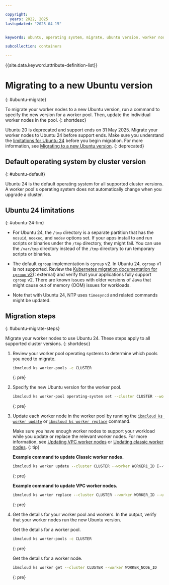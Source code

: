 ```yaml
---

copyright:
  years: 2022, 2025
lastupdated: "2025-04-15"


keywords: ubuntu, operating system, migrate, ubuntu version, worker nodes

subcollection: containers

---
```


{{site.data.keyword.attribute-definition-list}}



# Migrating to a new Ubuntu version
{: #ubuntu-migrate}

To migrate your worker nodes to a new Ubuntu version, run a command to specify the new version for a worker pool. Then, update the individual worker nodes in the pool.
{: shortdesc}

Ubuntu 20 is deprecated and support ends on 31 May 2025. Migrate your worker nodes to Ubuntu 24 before support ends. Make sure you understand the [limitations for Ubuntu 24](/docs/containers?topic=containers-ubuntu-migrate#ubuntu-24-lim) before you begin migration. For more information, see [Migrating to a new Ubuntu version](/docs/containers?topic=containers-ubuntu-migrate).
{: deprecated}

## Default operating system by cluster version
{: #ubuntu-default}

Ubuntu 24 is the default operating system for all supported cluster versions. A worker pool's operating system does not automatically change when you upgrade a cluster.

## Ubuntu 24 limitations
{: #ubuntu-24-lim}

- For Ubuntu 24, the `/tmp` directory is a separate partition that has the `nosuid`, `noexec`, and `nodev` options set. If your apps install to and run scripts or binaries under the `/tmp` directory, they might fail. You can use the `/var/tmp` directory instead of the `/tmp` directory to run temporary scripts or binaries.

- The default `cgroup` implementation is `cgroup` v2. In Ubuntu 24, `cgroup` v1 is not supported. Review the [Kubernetes migration documentation for `cgroup` v2](https://kubernetes.io/docs/concepts/architecture/cgroups/#migrating-to-cgroup-v2){: external} and verify that your applications fully support `cgroup` v2. There are known issues with older versions of Java that might cause out of memory (OOM) issues for workloads.

- Note that with Ubuntu 24, NTP uses `timesyncd` and related commands might be updated.


## Migration steps
{: #ubuntu-migrate-steps}

Migrate your worker nodes to use Ubuntu 24. These steps apply to all supported cluster versions.
{: shortdesc}


1. Review your worker pool operating systems to determine which pools you need to migrate.
    ```sh
    ibmcloud ks worker-pools -c CLUSTER
    ```
    {: pre}

1. Specify the new Ubuntu version for the worker pool. 

    ```sh
    ibmcloud ks worker-pool operating-system set --cluster CLUSTER --worker-pool POOL --operating-system UBUNTU_24_64
    ```
    {: pre}

1. Update each worker node in the worker pool by running the [`ibmcloud ks worker update`](/docs/containers?topic=containers-kubernetes-service-cli#cs_worker_update) or [`ibmcloud ks worker replace`](/docs/containers?topic=containers-kubernetes-service-cli#cli_worker_replace) command. 

    Make sure you have enough worker nodes to support your workload while you update or replace the relevant worker nodes. For more information, see [Updating VPC worker nodes](/docs/containers?topic=containers-update&interface=ui#vpc_worker_node) or [Updating classic worker nodes](/docs/containers?topic=containers-update&interface=ui#worker_node).
    {: tip}

    **Example command to update Classic worker nodes.**
    ```sh
    ibmcloud ks worker update --cluster CLUSTER --worker WORKER1_ID [--worker WORKER2_ID] 
    ```
    {: pre}

    **Example command to update VPC worker nodes.**
    ```sh
    ibmcloud ks worker replace --cluster CLUSTER --worker WORKER_ID --update
    ```
    {: pre}

1. Get the details for your worker pool and workers. In the output, verify that your worker nodes run the new Ubuntu version.

    Get the details for a worker pool. 
    ```sh
    ibmcloud ks worker-pools -c CLUSTER
    ```
    {: pre}

    Get the details for a worker node. 
    ```sh
    ibmcloud ks worker get --cluster CLUSTER --worker WORKER_NODE_ID 
    ```
    {: pre}
